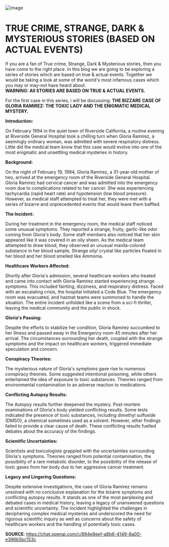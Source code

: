 ![image](https://github.com/23W-GBAC/udehadaeze/assets/148863379/356f66c5-5155-43bf-a535-cf1621e8cf12)


# TRUE CRIME, STRANGE, DARK & MYSTERIOUS STORIES (BASED ON ACTUAL EVENTS)
If you are a fan of True crime, Strange, Dark & Mysterious stories, then you have come to the right place. 
In this blog we are going to be exploring a series of stories which are based on true & actual events. Together we would be taking a look at some of the world's most infamous cases which you may or may-not have heard about.   
**WARNING: All STORIES ARE BASED ON TRUE & ACTUAL EVENTS.**



For the first case in this series, i will be discussing: **THE BIZZARE CASE OF GLORIA RAMIREZ: THE TOXIC LADY AND THE ENIGMATIC MEDICAL MYSTERY.**

**Introduction:**

 On February 1994 in the quiet town of Riverside California, a routine evening at Riverside General Hospital took a chilling turn when Gloria Ramirez, a seemingly ordinary woman, was admitted with severe respiratory distress. Little did the medical team know that this case would evolve into one of the most enigmatic and unsettling medical mysteries in history.

**Background:**

On the night of February 19, 1994, Gloria Ramirez, a 31-year-old mother of two, arrived at the emergency room of the Riverside General Hospital. Gloria Ramirez had cervical cancer and was admitted into the emergency room due to complications related to her cancer. She was experiencing tachycardia (rapid heart rate) and hypotension (low blood pressure). However, as medical staff attempted to treat her, they were met with a series of bizarre and unprecedented events that would leave them baffled.

**The Incident:**

During her treatment in the emergency room, the medical staff noticed some unusual symptoms. They reported a strange, fruity, garlic-like odor coming from Gloria's body. Some staff members also noticed that her skin appeared like it was covered in an oily sheen. 
As the medical team attempted to draw blood, they observed an unusual manila-colored substance in her blood sample, Strange oily/ crystal like particles floated in her blood and her blood smelled like Ammonia.

**Healthcare Workers Affected:**

Shortly after Gloria's admission, several healthcare workers who treated and came into contact with Gloria Ramirez started experiencing strange symptoms. This included fainting, dizziness, and respiratory distress. Faced with an escalating crisis, the hospital initiated a Code Blue. The emergency room was evacuated, and hazmat teams were summoned to handle the situation. The entire incident unfolded like a scene from a sci-fi thriller, leaving the medical community and the public in shock.

**Gloria's Passing:**

Despite the efforts to stabilize her condition, Gloria Ramirez succumbed to her illness and passed away in the Emergency room 45 minutes after her arrival. 
The circumstances surrounding her death, coupled with the strange symptoms and the impact on healthcare workers, triggered immediate speculation and concern.

**Conspiracy Theories:**

The mysterious nature of Gloria's symptoms gave rise to numerous conspiracy theories. Some suggested intentional poisoning, while others entertained the idea of exposure to toxic substances. Theories ranged from environmental contamination to an adverse reaction to medications.

**Conflicting Autopsy Results:**

The Autopsy results further deepened the mystery. 
Post-mortem examinations of Gloria's body yielded conflicting results. Some tests indicated the presence of toxic substances, including dimethyl sulfoxide (DMSO), a chemical sometimes used as a solvent. However, other findings failed to provide a clear cause of death. These conflicting results fuelled debates about the accuracy of the findings.

**Scientific Uncertainties:**

Scientists and toxicologists grappled with the uncertainties surrounding Gloria's symptoms. Theories ranged from potential contamination, the possibility of a rare metabolic disorder,  to the possibility of the release of toxic gases from her body due to her aggressive cancer treatment.

**Legacy and Lingering Questions:**

Despite extensive investigations, the case of Gloria Ramirez remains unsolved with no conclusive explanation for the bizarre symptoms and conflicting autopsy results. It stands as one of the most perplexing and debated cases in medical history, leaving a legacy of unanswered questions and scientific uncertainty. The incident highlighted the challenges in deciphering complex medical mysteries and underscored the need for rigorous scientific inquiry as well as concerns about the safety of healthcare workers and the handling of potentially toxic cases.








**SOURCE**: https://chat.openai.com/c/894e8eef-a6b6-4149-8a00-e396b5bc153c
